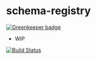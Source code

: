 # schema-registry

[![Greenkeeper badge](https://badges.greenkeeper.io/krystianity/schema-registry.svg)](https://greenkeeper.io/)
- WIP

[![Build Status](https://travis-ci.org/krystianity/schema-registry.svg?branch=master)](https://travis-ci.org/krystianity/schema-registry)